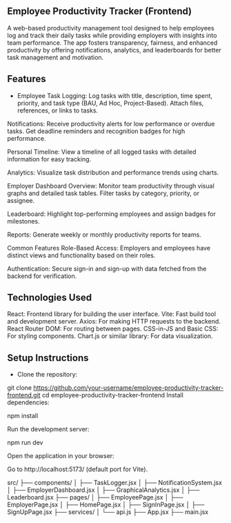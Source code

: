 ## Employee Productivity Tracker (Frontend)
A web-based productivity management tool designed to help employees log and track their daily tasks while providing employers with insights into team performance. The app fosters transparency, fairness, and enhanced productivity by offering notifications, analytics, and leaderboards for better task management and motivation.

## Features
- Employee
Task Logging:
Log tasks with title, description, time spent, priority, and task type (BAU, Ad Hoc, Project-Based).
Attach files, references, or links to tasks.

Notifications:
Receive productivity alerts for low performance or overdue tasks.
Get deadline reminders and recognition badges for high performance.

Personal Timeline:
View a timeline of all logged tasks with detailed information for easy tracking.

Analytics:
Visualize task distribution and performance trends using charts.

Employer
Dashboard Overview:
Monitor team productivity through visual graphs and detailed task tables.
Filter tasks by category, priority, or assignee.

Leaderboard:
Highlight top-performing employees and assign badges for milestones.

Reports:
Generate weekly or monthly productivity reports for teams.

Common Features
Role-Based Access:
Employers and employees have distinct views and functionality based on their roles.

Authentication:
Secure sign-in and sign-up with data fetched from the backend for verification.

## Technologies Used
React: Frontend library for building the user interface.
Vite: Fast build tool and development server.
Axios: For making HTTP requests to the backend.
React Router DOM: For routing between pages.
CSS-in-JS and Basic CSS: For styling components.
Chart.js or similar library: For data visualization.

## Setup Instructions
- Clone the repository:

git clone https://github.com/your-username/employee-productivity-tracker-frontend.git
cd employee-productivity-tracker-frontend
Install dependencies:

npm install

Run the development server:

npm run dev

Open the application in your browser:

Go to http://localhost:5173/ (default port for Vite).

src/
├── components/
│   ├── TaskLogger.jsx
│   ├── NotificationSystem.jsx
│   ├── EmployerDashboard.jsx
│   ├── GraphicalAnalytics.jsx
│   ├── Leaderboard.jsx
├── pages/
│   ├── EmployeePage.jsx
│   ├── EmployerPage.jsx
│   ├── HomePage.jsx
│   ├── SignInPage.jsx
│   ├── SignUpPage.jsx
├── services/
│   └── api.js
├── App.jsx
├── main.jsx
